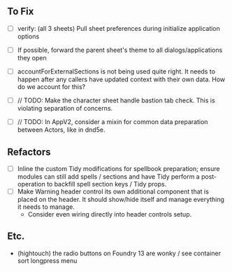 ## To Fix

- [ ] verify: (all 3 sheets) Pull sheet preferences during initialize application options
- [ ] If possible, forward the parent sheet's theme to all dialogs/applications they open
- [ ] accountForExternalSections is not being used quite right. It needs to happen after any callers have updated context with their own data. How do we account for this?
- [ ] // TODO: Make the character sheet handle bastion tab check. This is violating separation of concerns.
- [ ] // TODO: In AppV2, consider a mixin for common data preparation between Actors, like in dnd5e.


## Refactors

- [ ] Inline the custom Tidy modifications for spellbook preparation; ensure modules can still add spells / sections and have Tidy perform a post-operation to backfill spell section keys / Tidy props.
- [ ] Make Warning header control its own additional component that is placed on the header. It should show/hide itself and manage everything it needs to manage.
  - Consider even wiring directly into header controls setup.

## Etc.
- (hightouch) the radio buttons on Foundry 13 are wonky / see container sort longpress menu
